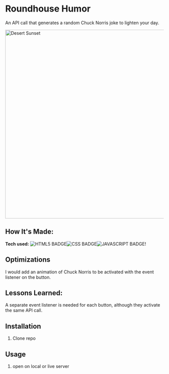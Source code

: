 # Roundhouse Humor
An API call that generates a random Chuck Norris joke to lighten your day. <br>


<img width="600" alt="Desert Sunset" src="https://i.ibb.co/WsByS2s/Screenshot-2024-09-18-115045.png">

## How It's Made:

**Tech used:** ![HTML5 BADGE](https://img.shields.io/static/v1?label=|&message=HTML5&color=23555f&style=plastic&logo=html5)![CSS BADGE](https://img.shields.io/static/v1?label=|&message=CSS3&color=285f65&style=plastic&logo=css3)![JAVASCRIPT BADGE](https://img.shields.io/static/v1?label=|&message=JAVASCRIPT&color=3c7f5d&style=plastic&logo=javascript)!


## Optimizations
I would add an animation of Chuck Norris to be activated with the event listener on the button. 


## Lessons Learned:
A separate event listener is needed for each button, although they activate the same API call.


## Installation

1. Clone repo

## Usage

1. open on local or live server
